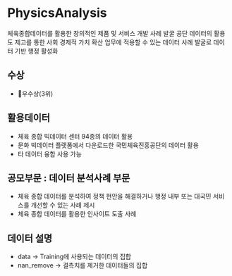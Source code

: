 # PhysicsAnalysis
체육종합데이터를 활용한 창의적인 제품 및 서비스 개발 사례 발굴
공단 데이터의 활용도 제고를 통한 사회 경제적 가치 확산
업무에 적용할 수 있는 데이터 사례 발굴로 데이터 기반 행정 활성화

## 수상
- 🏅우수상(3위)

## 활용데이터
- 체육 종합 빅데이터 센터 94종의 데이터 활용
- 문화 빅데이터 플랫폼에서 다운로드한 국민체육진흥공단의 데이터 활용
- 타 데이터 융합 사용 가능

## 공모부문 : 데이터 분석사례 부문
- 체육 종합 데이터를 분석하여 정책 현안을 해결하거나 행정 내부 또는 대국민 서비스를 개선할 수 있는 사례 제시
- 체육 종합 데이터를 활용한 인사이트 도출 사례

## 데이터 설명
- data -> Training에 사용되는 데이터의 집합
- nan_remove -> 결측치를 제거한 데이터들의 집합
